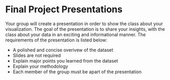 # Final Project Presentations

Your group will create a presentation in order to show the class about your visualization. The goal of the presentation is to share your insights, with the class about your data in an exciting and informational manner. The requirements of the presentation is listed below:


* A polished and concise overivew of the dataset
* Slides are not required
* Explain major points you learned from the dataset
* Explain your methodology
* Each member of the group must be apart of the presentation
